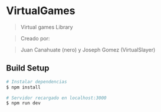 # VirtualGames

> Virtual games Library 

> Creado por:

> Juan Canahuate (nero) y Joseph Gomez (VirtualSlayer)

## Build Setup

```bash
# Instalar dependencias
$ npm install

# Servidor recargado en localhost:3000
$ npm run dev
```

